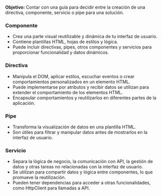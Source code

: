 **Objetivo:** Contar con una guía para decidir entre la creación de una directiva, componente, servicio o pipe para una solución.

### Componente

- Crea una parte visual reutilizable y dinámica de tu interfaz de usuario.
- Contiene plantillas HTML, hojas de estilos y lógica.
- Puede incluir directivas, pipes, otros componentes y servicios para proporcionar funcionalidad y datos dinámicos.

### Directiva

- Manipula el DOM, aplicar estilos, escuchar eventos o crear comportamientos personalizados en un elemento HTML.
- Puede implementarse por atributos y recibir datos se utilizan para extender el comportamiento de los elementos HTML.
- Encapsular comportamientos y reutilizarlos en diferentes partes de la aplicación.

### Pipe

- Transforma la visualización de datos en una plantilla HTML.
- Son útiles para filtrar y manipular datos antes de mostrarlos en la interfaz de usuario.

### Servicio

- Separa la lógica de negocio, la comunicación con API, la gestión de datos y otras tareas no relacionadas con la interfaz de usuario.
- Se utilizan para compartir datos y lógica entre componentes, lo que promueve la reutilización.
- Pueden tener dependencias para acceder a otras funcionalidades, como HttpClient para llamadas a API.
